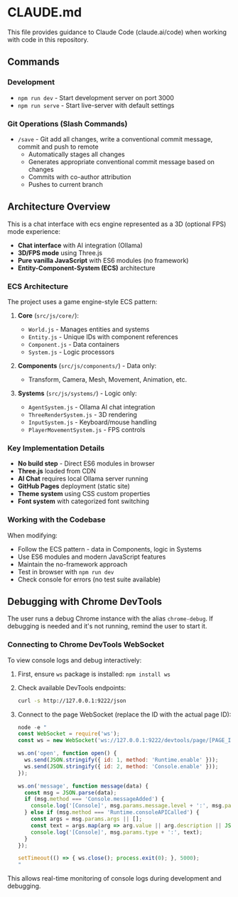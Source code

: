 # CLAUDE.md

This file provides guidance to Claude Code (claude.ai/code) when working with code in this repository.

## Commands

### Development
- `npm run dev` - Start development server on port 3000
- `npm run serve` - Start live-server with default settings

### Git Operations (Slash Commands)
- `/save` - Git add all changes, write a conventional commit message, commit and push to remote
  - Automatically stages all changes
  - Generates appropriate conventional commit message based on changes
  - Commits with co-author attribution
  - Pushes to current branch

## Architecture Overview

This is a chat interface with ecs engine represented as a 3D (optional FPS) mode experience:
- **Chat interface** with AI integration (Ollama)
- **3D/FPS mode** using Three.js
- **Pure vanilla JavaScript** with ES6 modules (no framework)
- **Entity-Component-System (ECS)** architecture

### ECS Architecture

The project uses a game engine-style ECS pattern:

1. **Core** (`src/js/core/`):
   - `World.js` - Manages entities and systems
   - `Entity.js` - Unique IDs with component references
   - `Component.js` - Data containers
   - `System.js` - Logic processors

2. **Components** (`src/js/components/`) - Data only:
   - Transform, Camera, Mesh, Movement, Animation, etc.

3. **Systems** (`src/js/systems/`) - Logic only:
   - `AgentSystem.js` - Ollama AI chat integration
   - `ThreeRenderSystem.js` - 3D rendering
   - `InputSystem.js` - Keyboard/mouse handling
   - `PlayerMovementSystem.js` - FPS controls

### Key Implementation Details

- **No build step** - Direct ES6 modules in browser
- **Three.js** loaded from CDN
- **AI Chat** requires local Ollama server running
- **GitHub Pages** deployment (static site)
- **Theme system** using CSS custom properties
- **Font system** with categorized font switching

### Working with the Codebase

When modifying:
- Follow the ECS pattern - data in Components, logic in Systems
- Use ES6 modules and modern JavaScript features
- Maintain the no-framework approach
- Test in browser with `npm run dev`
- Check console for errors (no test suite available)

## Debugging with Chrome DevTools

The user runs a debug Chrome instance with the alias `chrome-debug`. If debugging is needed and it's not running, remind the user to start it.

### Connecting to Chrome DevTools WebSocket

To view console logs and debug interactively:

1. First, ensure `ws` package is installed: `npm install ws`

2. Check available DevTools endpoints:
   ```bash
   curl -s http://127.0.0.1:9222/json
   ```

3. Connect to the page WebSocket (replace the ID with the actual page ID):
   ```javascript
   node -e "
   const WebSocket = require('ws');
   const ws = new WebSocket('ws://127.0.0.1:9222/devtools/page/[PAGE_ID]');

   ws.on('open', function open() {
     ws.send(JSON.stringify({ id: 1, method: 'Runtime.enable' }));
     ws.send(JSON.stringify({ id: 2, method: 'Console.enable' }));
   });

   ws.on('message', function message(data) {
     const msg = JSON.parse(data);
     if (msg.method === 'Console.messageAdded') {
       console.log('[Console]', msg.params.message.level + ':', msg.params.message.text);
     } else if (msg.method === 'Runtime.consoleAPICalled') {
       const args = msg.params.args || [];
       const text = args.map(arg => arg.value || arg.description || JSON.stringify(arg)).join(' ');
       console.log('[Console]', msg.params.type + ':', text);
     }
   });

   setTimeout(() => { ws.close(); process.exit(0); }, 5000);
   "
   ```

This allows real-time monitoring of console logs during development and debugging.
